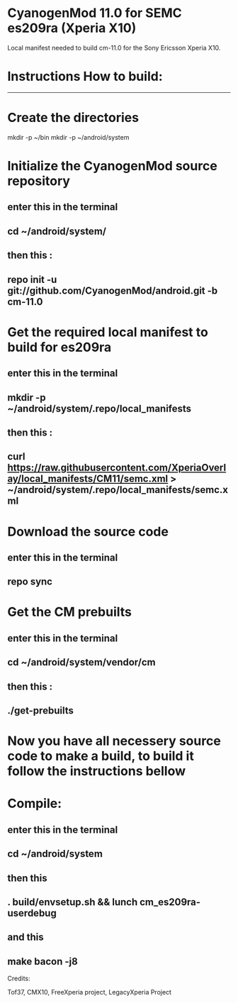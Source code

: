 
CyanogenMod 11.0 for SEMC es209ra (Xperia X10)
==============================================

Local manifest needed to build cm-11.0 for the Sony Ericsson Xperia X10.


# Instructions How to build:
-----------------------------

# Create the directories

mkdir -p ~/bin
mkdir -p ~/android/system


# Initialize the CyanogenMod source repository

enter this in the terminal
--------------------
cd ~/android/system/
--------------------

then this :
----------------------------------------------------------------
repo init -u git://github.com/CyanogenMod/android.git -b cm-11.0
----------------------------------------------------------------

# Get the required local manifest to build for es209ra

enter this in the terminal
-----------------------------------------------
mkdir -p ~/android/system/.repo/local_manifests
-----------------------------------------------

then this :
------------------------------------------------------------------------------------------------------------------------------------
curl https://raw.githubusercontent.com/XperiaOverlay/local_manifests/CM11/semc.xml > ~/android/system/.repo/local_manifests/semc.xml
------------------------------------------------------------------------------------------------------------------------------------

# Download the source code

enter this in the terminal
---------
repo sync
---------

# Get the CM prebuilts

enter this in the terminal
-----------------------------
cd ~/android/system/vendor/cm
-----------------------------

then this :
---------------
./get-prebuilts
---------------

# Now you have all necessery source code to make a build, to build it follow the instructions bellow 

# Compile:

enter this in the terminal
-------------------
cd ~/android/system
-------------------

then this
-------------------------------------------------
. build/envsetup.sh && lunch cm_es209ra-userdebug
-------------------------------------------------

and this
--------------
make bacon -j8	
--------------


Credits:

Tof37, CMX10, FreeXperia project, LegacyXperia Project
